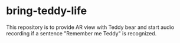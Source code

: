 # bring-teddy-life

This repository is to provide AR view with Teddy bear and start audio recording if a sentence "Remember me Teddy" is recognized.
